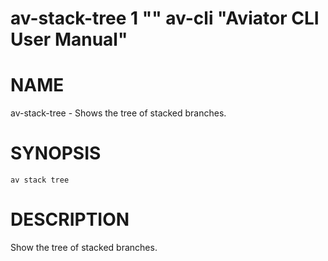 # av-stack-tree 1 "" av-cli "Aviator CLI User Manual"

# NAME

av-stack-tree - Shows the tree of stacked branches.

# SYNOPSIS

`av stack tree`

# DESCRIPTION

Show the tree of stacked branches.
